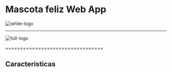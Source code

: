 
# Mascota feliz Web App

 ![white-logo](https://user-images.githubusercontent.com/103224983/197426763-6a205ab1-9ab6-4d14-a6e0-fc954c85fa37.png)
 
 
---------------------------------

![full-logo](https://user-images.githubusercontent.com/103224983/197426249-4d131451-9424-45fb-bd8c-424b71a21da9.png)


=================================

## Caracteristicas


